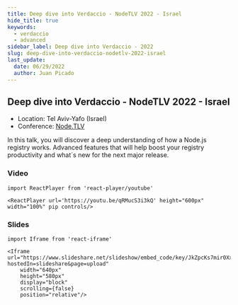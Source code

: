 ```yaml
---
title: Deep dive into Verdaccio - NodeTLV 2022 - Israel
hide_title: true
keywords:
  - verdaccio
  - advanced
sidebar_label: Deep dive into Verdaccio - 2022
slug: deep-dive-into-verdaccio-nodetlv-2022-israel
last_update:
  date: 06/29/2022
  author: Juan Picado
---
```


## Deep dive into Verdaccio - NodeTLV 2022 - Israel

- Location: Tel Aviv-Yafo (Israel)
- Conference: [Node.TLV](https://www.nodetlv.com)

In this talk, you will discover a deep understanding of how a Node.js registry works. Advanced features that will help boost your registry productivity and what´s new for the next major release.

### Video

```mdx-code-block
import ReactPlayer from 'react-player/youtube'

<ReactPlayer url='https://youtu.be/qRMucS3i3kQ' height="600px" width="100%" pip controls/>
```

### Slides

```mdx-code-block
import Iframe from 'react-iframe'

<Iframe url="https://www.slideshare.net/slideshow/embed_code/key/JkZpcKs7mir0Xx?hostedIn=slideshare&page=upload"
    width="640px"
    height="580px"
    display="block"
    scrolling={false}
    position="relative"/>
```
